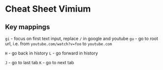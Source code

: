 # Cheat Sheet Vimium

## Key mappings

`gi` - focus on first text input, replace `/` in google and youtube
`gu` - go to root url, i.e. from `youtube.com/watch?v=foo` to `youtube.com`

`H` - go back in history
`L` - go forward in history

`J` - go to last tab
`K` - go to next tab

